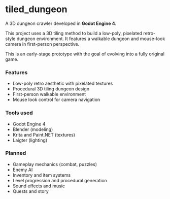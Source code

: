 # tiled_dungeon

A 3D dungeon crawler developed in **Godot Engine 4**.

This project uses a 3D tiling method to build a low-poly, pixelated retro-style dungeon environment. It features a walkable dungeon and mouse-look camera in first-person perspective.

This is an early-stage prototype with the goal of evolving into a fully original game.

### Features

- Low-poly retro aesthetic with pixelated textures  
- Procedural 3D tiling dungeon design  
- First-person walkable environment  
- Mouse look control for camera navigation  

### Tools used

- Godot Engine 4  
- Blender (modeling)  
- Krita and Paint.NET (textures)  
- Laigter (lighting)  

### Planned

- Gameplay mechanics (combat, puzzles)  
- Enemy AI  
- Inventory and item systems  
- Level progression and procedural generation  
- Sound effects and music
- Quests and story
